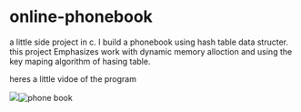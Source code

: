 # online-phonebook
a little side project in c. I build a phonebook using hash table data structer. this project Emphasizes work with dynamic memory alloction and using the key maping algorithm of hasing table. 

heres a little vidoe of the program 



![](name-of-giphy.gif)![phone book](https://user-images.githubusercontent.com/43711624/128202223-259749ed-4ac6-4558-bb65-18d23e2b5ea6.gif)
